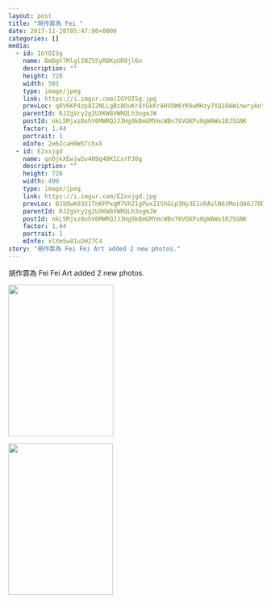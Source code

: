 ```yaml
---
layout: post
title: "胡作霏為 Fei " 
date: 2017-11-28T05:47:00+0000 
categories: [] 
media:
  - id: IGYOISg
    name: BmDgY7MlglINZ55yROKyUR9jl6n
    description: ""   
    height: 720
    width: 501
    type: image/jpeg
    link: https://i.imgur.com/IGYOISg.jpg
    prevLoc: q0V6KP4zpAI2NLLgBz8OuKr4YGkKrAHVOW6YK6wMHzy7XQ18AWinwryAnYn6h5LO024PMKhyj9MZ6JWAtGBVVgmRAlUvRmrOqRAycVGM2mwBGnHzG6GBxEVBI1gkjWqJy0Sypg96Jk2gIrQKkYmlAgc50XX2y14OuKxBAy00XQFVBYQAvDD0F50j8q56jDSnKo43m00lurDQwx7rzJtnqBL6YPvzUn4BG6oyREtzVZp9oROyf4klEq9ljnIXM6ABrLD9
    parentId: RJZgVry2g2UXKW8VWRQLh3ogmJW
    postId: nkL5Mjxz0ohV6MWRQJJ3Hg9kBmGMYmcWBn76VGKPu0gWAWo10JSGNK
    factor: 1.44
    portrait: 1
    mInfo: 2e6ZcaH0WSTchxX
  - id: E2xxjgd
    name: qnOjkXEwjwSv4N9q40K1CxrPJ0g
    description: ""   
    height: 720
    width: 499
    type: image/jpeg
    link: https://i.imgur.com/E2xxjgd.jpg
    prevLoc: BJ8OwK03X1TnKPPxqM7VhZ1gPwxZ15hGLp3Ny3E1cRAvlN63MoiOA6J7ODOjIzM17YR5BOFYn9wNALBGfZMkkL7K7AT8mg6BVYyJuA3r7jWMpgirRmmOjQO8F6G0Bq9XnJhPmMj4Xlv8CYkZAo2Bw7CXKR1mmGkJSjZVWjAOBNuDxxO06kwEhzYqNvv0m0SWJkQkABQNHAxZ7B3LnLHRrR9JOyAVs5wRy5klP1HYQYXDgABxiL74xD0kq2f3vVrgZRG2UxP
    parentId: RJZgVry2g2UXKW8VWRQLh3ogmJW
    postId: nkL5Mjxz0ohV6MWRQJJ3Hg9kBmGMYmcWBn76VGKPu0gWAWo10JSGNK
    factor: 1.44
    portrait: 1
    mInfo: xlXm5w81u2HZ7C4
story: "胡作霏為 Fei Fei Art added 2 new photos."
---
```


胡作霏為 Fei Fei Art added 2 new photos.


[//]: #media:  
<a href="https://i.imgur.com/IGYOISg.jpg"><img src="https://i.imgur.com/IGYOISg.jpg" height="300" width="208" /></a> 
  

<a href="https://i.imgur.com/E2xxjgd.jpg"><img src="https://i.imgur.com/E2xxjgd.jpg" height="300" width="207" /></a> 
 
